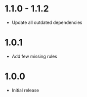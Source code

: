 # 1.1.0 - 1.1.2
-   Update all outdated dependencies

# 1.0.1
-   Add few missing rules

# 1.0.0
-   Initial release
